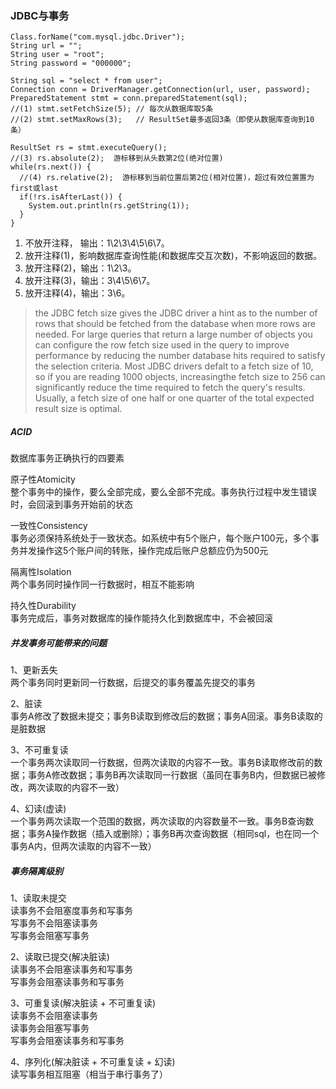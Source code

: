 ### JDBC与事务 ###

```
Class.forName("com.mysql.jdbc.Driver");
String url = "";
String user = "root";
String password = "000000";

String sql = "select * from user";
Connection conn = DriverManager.getConnection(url, user, password);
PreparedStatement stmt = conn.preparedStatement(sql);
//(1) stmt.setFetchSize(5); // 每次从数据库取5条
//(2) stmt.setMaxRows(3);   // ResultSet最多返回3条（即使从数据库查询到10条）

ResultSet rs = stmt.executeQuery();
//(3) rs.absolute(2);  游标移到从头数第2位(绝对位置)
while(rs.next()) {
  //(4) rs.relative(2);  游标移到当前位置后第2位(相对位置)，超过有效位置置为first或last
  if(!rs.isAfterLast()) {
    System.out.println(rs.getString(1));
  }
}
```

1. 不放开注释， 输出：1\2\3\4\5\6\7。
2. 放开注释(1)，影响数据库查询性能(和数据库交互次数)，不影响返回的数据。
3. 放开注释(2)，输出：1\2\3。
4. 放开注释(3)，输出：3\4\5\6\7。
5. 放开注释(4)，输出：3\6。

> the JDBC fetch size gives the JDBC driver a hint as to the number of rows that should be fetched from the database when more rows are needed. For large queries that return a large number of objects you can configure the row fetch size used in the query to improve performance by reducing the number database hits required to satisfy the selection criteria. Most JDBC drivers defalt to a fetch size of 10, so if you are reading 1000 objects, increasingthe fetch size to 256 can significantly reduce the time required to fetch the query's results. Usually, a fetch size of one half or one quarter of the total expected result size is optimal. 


##### ACID
数据库事务正确执行的四要素 
 
原子性Atomicity  
	整个事务中的操作，要么全部完成，要么全部不完成。事务执行过程中发生错误时，会回滚到事务开始前的状态  

一致性Consistency  
	事务必须保持系统处于一致状态。如系统中有5个账户，每个账户100元，多个事务并发操作这5个账户间的转账，操作完成后账户总额应仍为500元  

隔离性Isolation  
	两个事务同时操作同一行数据时，相互不能影响  

持久性Durability  
	事务完成后，事务对数据库的操作能持久化到数据库中，不会被回滚

##### 并发事务可能带来的问题
1、更新丢失  
   两个事务同时更新同一行数据，后提交的事务覆盖先提交的事务  

2、脏读  
   事务A修改了数据未提交；事务B读取到修改后的数据；事务A回滚。事务B读取的是脏数据  

3、不可重复读  
   一个事务两次读取同一行数据，但两次读取的内容不一致。事务B读取修改前的数据；事务A修改数据；事务B再次读取同一行数据（虽同在事务B内，但数据已被修改，两次读取的内容不一致）  

4、幻读(虚读)  
   一个事务两次读取一个范围的数据，两次读取的内容数量不一致。事务B查询数据；事务A操作数据（插入或删除）；事务B再次查询数据（相同sql，也在同一个事务A内，但两次读取的内容不一致）  

##### 事务隔离级别
1、读取未提交  
   读事务不会阻塞度事务和写事务    
   写事务不会阻塞读事务  
   写事务会阻塞写事务  

2、读取已提交(解决脏读)  
   读事务不会阻塞读事务和写事务  
   写事务会阻塞读事务和写事务  

3、可重复读(解决脏读 + 不可重复读)  
   读事务不会阻塞读事务  
   读事务会阻塞写事务  
   写事务会阻塞读事务和写事务  

4、序列化(解决脏读 + 不可重复读 + 幻读)  
   读写事务相互阻塞（相当于串行事务了）  
